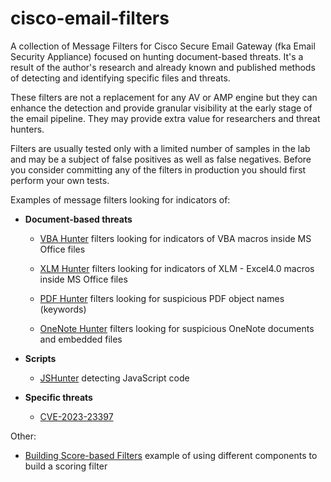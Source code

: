 # cisco-email-filters

A collection of Message Filters for Cisco Secure Email Gateway (fka Email Security Appliance) focused on hunting document-based threats. It's a result of the author's research and already known and published methods of detecting and identifying specific files and threats.

These filters are not a replacement for any AV or AMP engine but they can enhance the detection and provide granular visibility at the early stage of the email pipeline. They may provide extra value for researchers and threat hunters.

Filters are usually tested only with a limited number of samples in the lab and may be a subject of false positives as well as false negatives. Before you consider committing any of the filters in production you should first perform your own tests.


Examples of message filters looking for indicators of:

- __Document-based threats__

    - [VBA Hunter](vba/vbahunter.md) filters looking for indicators of VBA macros inside MS Office files

    - [XLM Hunter](xlm/xlmhunter.md) filters looking for indicators of XLM - Excel4.0 macros inside MS Office files

    - [PDF Hunter](pdf/pdfhunter.md) filters looking for suspicious PDF object names (keywords)

    - [OneNote Hunter](one/onenote.md) filters looking for suspicious OneNote documents and embedded files

- __Scripts__

    - [JSHunter](scripts/jshunter.md) detecting JavaScript code

- __Specific threats__

    - [CVE-2023-23397](cve/CVE-2023-23397.md) 


Other: 

-  [Building Score-based Filters](ScoringFilters.md) example of using different components to build a scoring filter

